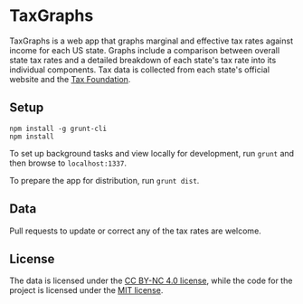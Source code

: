 # TaxGraphs

TaxGraphs is a web app that graphs marginal and effective tax rates against income for each US state. Graphs include a comparison between overall state tax rates and a detailed breakdown of each state's tax rate into its individual components. Tax data is collected from each state's official website and the [Tax Foundation](http://taxfoundation.org/article/state-individual-income-tax-rates).

Setup
---
```
npm install -g grunt-cli
npm install
```
To set up background tasks and view locally for development, run `grunt` and then browse to `localhost:1337`.

To prepare the app for distribution, run `grunt dist`.

Data
---
Pull requests to update or correct any of the tax rates are welcome.

License
---
The data is licensed under the [CC BY-NC 4.0 license](http://creativecommons.org/licenses/by-nc/4.0/), while the code for the project is licensed under the [MIT license](LICENSE).